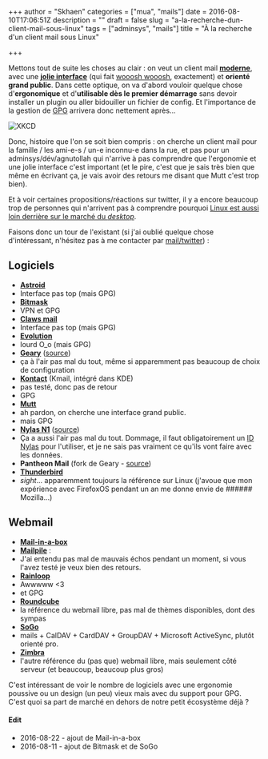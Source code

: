+++
author = "Skhaen"
categories = ["mua", "mails"]
date = 2016-08-10T17:06:51Z
description = ""
draft = false
slug = "a-la-recherche-dun-client-mail-sous-linux"
tags = ["adminsys", "mails"]
title = "À la recherche d'un client mail sous Linux"

+++

Mettons tout de suite les choses au clair : on veut un client mail **[moderne](http://www.rainloop.net/screenshots/)**, avec une **[jolie interface](http://www.rainloop.net/screenshots/)** (qui fait [wooosh wooosh](https://twitter.com/Skhaen/status/763371377802043392), exactement) et **orienté grand public**. Dans cette optique, on va d'abord vouloir quelque chose d'**ergonomique** et d'**utilisable dès le premier démarrage** sans devoir installer un plugin ou aller bidouiller un fichier de config. Et l'importance de la gestion de [GPG](https://xkcd.com/364/) arrivera donc nettement après...

![XKCD](https://imgs.xkcd.com/comics/manuals.png)

Donc, histoire que l'on se soit bien compris : on cherche un client mail pour la famille / les ami-e-s / un-e inconnu-e dans la rue, et pas pour un adminsys/dév/agnutollah qui n'arrive à pas comprendre que l'ergonomie et une jolie interface c'est important (et le pire, c'est que je sais très bien que même en écrivant ça, je vais avoir des retours me disant que Mutt c'est trop bien).

Et à voir certaines propositions/réactions sur twitter, il y a encore beaucoup trop de personnes qui n'arrivent pas à comprendre pourquoi [Linux est aussi loin derrière sur le marché du *desktop*](http://itvision.altervista.org/why.linux.is.not.ready.for.the.desktop.current.html#WorksForMe).

Faisons donc un tour de l'existant (si j'ai oublié quelque chose d'intéressant, n'hésitez pas à me contacter par [mail/twitter](https://www.cyphercat.eu/about/)) :

## Logiciels

* **[Astroid](https://github.com/astroidmail/astroid)**
 * Interface pas top (mais GPG)
* **[Bitmask](https://bitmask.net/en)**
 * VPN et GPG
* **[Claws mail](http://www.claws-mail.org/)**
 * Interface pas top (mais GPG)
* **[Evolution](https://wiki.gnome.org/Apps/Evolution)**
 * lourd O_o (mais GPG)
* **[Geary](https://wiki.gnome.org/Apps/Geary)** ([source](https://git.gnome.org/browse/geary/))
 * ça à l'air pas mal du tout, même si apparemment pas beaucoup de choix de configuration
* **[Kontact](https://www.kde.org/applications/internet/kmail/)** (Kmail, intégré dans KDE) 
 * pas testé, donc pas de retour
 * GPG
* **[Mutt](http://www.mutt.org/)**
 * ah pardon, on cherche une interface grand public.
 * mais GPG
* **[Nylas N1](https://www.nylas.com/)** ([source](https://github.com/nylas/N1))
 * Ça a aussi l'air pas mal du tout. Dommage, il faut obligatoirement un [ID Nylas](https://support.nylas.com/hc/en-us/articles/220974588-How-is-a-Nylas-ID-different-from-my-email-address-) pour l'utiliser, et je ne sais pas vraiment ce qu'ils vont faire avec les données.
* **Pantheon Mail** (fork de Geary - [source](https://launchpad.net/pantheon-mail))
* **[Thunderbird](https://www.mozilla.org/en-US/thunderbird/)**
 * *sight*... apparemment toujours la référence sur Linux (j'avoue que mon expérience avec FirefoxOS pendant un an me donne envie de ###### Mozilla...)

## Webmail

* **[Mail-in-a-box](https://mailinabox.email/)**
* **[Mailpile](https://www.mailpile.is/)** : 
 * J'ai entendu pas mal de mauvais échos pendant un moment, si vous l'avez testé je veux bien des retours.
* **[Rainloop](http://www.rainloop.net)**
 * Awwwww <3
 * et GPG
* **[Roundcube](https://roundcube.net/)**
 * la référence du webmail libre, pas mal de thèmes disponibles, dont des sympas
* **[SoGo](https://sogo.nu/)**
 * mails + CalDAV + CardDAV + GroupDAV + Microsoft ActiveSync, plutôt orienté pro.
* **[Zimbra](https://www.zimbra.com)**
 * l'autre référence du (pas que) webmail libre, mais seulement côté serveur (et beaucoup, beaucoup plus gros)


C'est intéressant de voir le nombre de logiciels avec une ergonomie poussive ou un design (un peu) vieux mais avec du support pour GPG. C'est quoi sa part de marché en dehors de notre petit écosystème déjà ?

#### Edit

* 2016-08-22 - ajout de Mail-in-a-box
* 2016-08-11 - ajout de Bitmask et de SoGo

